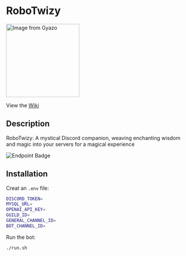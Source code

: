 # RoboTwizy

<a href="https://gyazo.com/b44411736275628586cc8b3ff4239789"><img src="https://i.gyazo.com/b44411736275628586cc8b3ff4239789.jpg" alt="Image from Gyazo" width="200"/></a>

View the [Wiki](https://robowiki.twizy.dev/)

## Description
RoboTwizy: A mystical Discord companion, weaving enchanting wisdom and magic into your servers for a magical experience

![Endpoint Badge](https://img.shields.io/endpoint?url=https%3A%2F%2Fhealthchecks.io%2Fbadge%2Fcb6a79be-ef54-4470-8374-01f814%2FhKTJMc6--2.shields)


## Installation

Creat an `.env` file:
```bash
DISCORD_TOKEN=
MYSQL_URL=
OPENAI_API_KEY=
GUILD_ID=
GENERAL_CHANNEL_ID=
BOT_CHANNEL_ID=
```

Run the bot:
```bash
./run.sh
```
